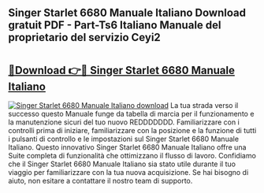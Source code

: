 ## Singer Starlet 6680 Manuale Italiano Download gratuit PDF - Part-Ts6 Italiano Manuale del proprietario del servizio Ceyi2

# <h2><a href="http://dfcmjl.blite.top/?on=Singer+Starlet+6680+Manuale+Italiano">🔗Download 👉🔴 Singer Starlet 6680 Manuale Italiano</a></h2>

[![Singer Starlet 6680 Manuale Italiano download](https://i.imgur.com/lujVjoI.png)](http://dfcmjl.blite.top/?on=Singer+Starlet+6680+Manuale+Italiano)
La tua strada verso il successo questo Manuale funge da tabella di marcia per il funzionamento e la manutenzione sicuri del tuo nuovo REDDDDDDD. Familiarizzare con i controlli prima di iniziare, familiarizzare con la posizione e la funzione di tutti i pulsanti di controllo e le impostazioni sul Singer Starlet 6680 Manuale Italiano. Questo innovativo Singer Starlet 6680 Manuale Italiano offre una Suite completa di funzionalità che ottimizzano il flusso di lavoro. Confidiamo che il Singer Starlet 6680 Manuale Italiano sia stato utile durante il tuo viaggio per familiarizzare con la tua nuova acquisizione. Se hai bisogno di aiuto, non esitare a contattare il nostro team di supporto.
